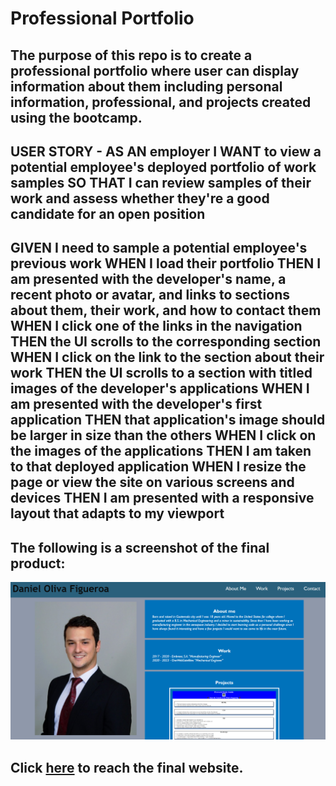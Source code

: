 # Professional Portfolio
## The purpose of this repo is to create a professional portfolio where user can display information about them including personal information, professional, and projects created using the bootcamp.
##  

## USER STORY - AS AN employer I WANT to view a potential employee's deployed portfolio of work samples SO THAT I can review samples of their work and assess whether they're a good candidate for an open position
##  

## GIVEN I need to sample a potential employee's previous work WHEN I load their portfolio THEN I am presented with the developer's name, a recent photo or avatar, and links to sections about them, their work, and how to contact them WHEN I click one of the links in the navigation THEN the UI scrolls to the corresponding section WHEN I click on the link to the section about their work THEN the UI scrolls to a section with titled images of the developer's applications WHEN I am presented with the developer's first application THEN that application's image should be larger in size than the others WHEN I click on the images of the applications THEN I am taken to that deployed application WHEN I resize the page or view the site on various screens and devices THEN I am presented with a responsive layout that adapts to my viewport

## The following is a screenshot of the final product:


![alt text](assets/images/deployedsite.png)

## Click [here](https://dolivafig.github.io/professional_portfolio/) to reach the final website.
